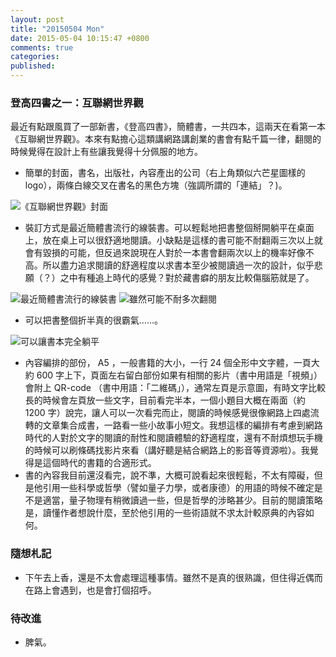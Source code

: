 ```yaml
---
layout: post
title: "20150504 Mon"
date: 2015-05-04 10:15:47 +0800
comments: true
categories: 
published: 
---
```


### 登高四書之一：互聯網世界觀

最近有點跟風買了一部新書，《登高四書》，簡體書，一共四本，這兩天在看第一本《互聯網世界觀》。本來有點擔心這類講網路講創業的書會有點千篇一律，翻閱的時候覺得在設計上有些讓我覺得十分佩服的地方。

- 簡單的封面，書名，出版社，內容產出的公司（右上角類似六芒星圖樣的logo），兩條白線交叉在書名的黑色方塊（強調所謂的「連結」？)。

![《互聯網世界觀》封面](https://farm9.staticflickr.com/8843/17173616788_564e4c3807.jpg)

- 裝訂方式是最近簡體書流行的線裝書。可以輕鬆地把書整個掰開躺平在桌面上，放在桌上可以很舒適地閱讀。小缺點是這樣的書可能不耐翻兩三次以上就會有毀損的可能，但反過來說現在人對於一本書會翻兩次以上的機率好像不高。所以盡力追求閱讀的舒適程度以求書本至少被閱讀過一次的設計，似乎悲願（？）之中有種追上時代的感覺？對於藏書癖的朋友比較傷腦筋就是了。

![最近簡體書流行的線裝書](https://farm8.staticflickr.com/7688/16738906644_8ae57f781d.jpg)
![雖然可能不耐多次翻閱](https://farm9.staticflickr.com/8687/17361416675_a5f6199983.jpg)

- 可以把書整個折半真的很霸氣……。

![可以讓書本完全躺平](https://farm9.staticflickr.com/8760/17361057781_a1733d0813.jpg)

- 內容編排的部份， A5 ，一般書籍的大小，一行 24 個全形中文字體，一頁大約 600 字上下，頁面左右留白部份如果有相關的影片（書中用語是「視頻」）會附上 QR-code （書中用語：「二維碼」），通常左頁是示意圖，有時文字比較長的時候會左頁放一些文字，目前看完半本，一個小題目大概在兩面（約 1200 字）說完，讓人可以一次看完而止，閱讀的時候感覺很像網路上四處流轉的文章集合成書，一路看一些小故事小短文。我想這樣的編排有考慮到網路時代的人對於文字的閱讀的耐性和閱讀體驗的舒適程度，還有不耐煩想玩手機的時候可以刷條碼找影片來看（講好聽是結合網路上的影音等資源啦）。我覺得是這個時代的書籍的合適形式。
- 書的內容我目前還沒看完，說不準，大概可說看起來很輕鬆，不太有障礙，但是他引用一些科學或哲學（譬如量子力學，或者康德）的用語的時候不確定是不是適當，量子物理有稍微讀過一些，但是哲學的涉略甚少。目前的閱讀策略是，讀懂作者想說什麼，至於他引用的一些術語就不求太計較原典的內容如何。


### 隨想札記

- 下午去上香，還是不太會處理這種事情。雖然不是真的很熟識，但住得近偶而在路上會遇到，也是會打個招呼。


### 待改進

- 脾氣。

